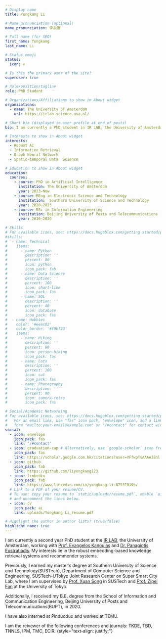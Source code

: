 ```yaml
---
# Display name
title: Yongkang Li

# Name pronunciation (optional)
name_pronunciation: 李永康

# Full name (for SEO)
first_name: Yongkang 
last_name: Li

# Status emoji
status:
  icon: ✊

# Is this the primary user of the site?
superuser: true

# Role/position/tagline
role: PhD Student

# Organizations/Affiliations to show in About widget
organizations:
  - name: The University of Amsterdam 
    url: https://irlab.science.uva.nl/

# Short bio (displayed in user profile at end of posts)
bio: I am currently a PhD student in IR LAB, the University of Amsterdam, working with Prof. Evangelos Kanoulas. Before that, I got my master degree at Southern University of Science and Technology, Department of Computer Science and Engineering, SUSTech-UTokyo Joint Research Center on Super Smart City Lab, where I am supervised by Prof. Xuan Song in SUSTech and Prof. Zipei Fan at the University of Tokyo. What's more, I received a B.E. degree in the School of Information and Communication Engineering, Beijing University of Posts and Telecommunications in 2020.

# Interests to show in About widget
interests:
  - Robust AI
  - Information Retrieval 
  - Graph Neural Network 
  - Spatio-temporal Data  Science

# Education to show in About widget
education:
  courses:
    - course: PhD in Artificial Intelligence
      institution: The University of Amsterdam
      year: 2023~Now
    - course: MEng in Electronic Science and Technology
      institution:  Southern University of Science and Technology
      year: 2020~2023
    - course: BSc in Information Engineering
      institution: Beijing University of Posts and Telecommunications
      year: 2016~2020

# Skills
# For available icons, see: https://docs.hugoblox.com/getting-started/page-builder/#icons
#skills:
#  - name: Technical
#    items:
#      - name: Python
#        description: ''
#        percent: 80
#        icon: python
#        icon_pack: fab
#      - name: Data Science
#        description: ''
#        percent: 100
#        icon: chart-line
#        icon_pack: fas
#      - name: SQL
#        description: ''
#        percent: 40
#        icon: database
#        icon_pack: fas
#  - name: Hobbies
#    color: '#eeac02'
#    color_border: '#f0bf23'
#    items:
#      - name: Hiking
#        description: ''
#        percent: 60
#        icon: person-hiking
#        icon_pack: fas
#      - name: Cats
#        description: ''
#        percent: 100
#        icon: cat
#        icon_pack: fas
#      - name: Photography
#        description: ''
#        percent: 80
#        icon: camera-retro
#        icon_pack: fas

# Social/Academic Networking
# For available icons, see: https://docs.hugoblox.com/getting-started/page-builder/#icons
#   For an email link, use "fas" icon pack, "envelope" icon, and a link in the
#   form "mailto:your-email@example.com" or "/#contact" for contact widget.
social:
  - icon: envelope
    icon_pack: fas
    link: '/#contact'
  - icon: graduation-cap # Alternatively, use `google-scholar` icon from `ai` icon pack
    icon_pack: fas
    link: https://scholar.google.com.hk/citations?user=VFfwpTsAAAAJ&hl
  - icon: github
    icon_pack: fab
    link: https://github.com/liyongkang123
  - icon: linkedin
    icon_pack: fab
    link: https://www.linkedin.com/in/yongkang-li-87537019b/
  # Link to a PDF of your resume/CV.
  # To use: copy your resume to `static/uploads/resume.pdf`, enable `ai` icons in `params.yaml`,
  # and uncomment the lines below.
  - icon: cv
    icon_pack: ai
    link: uploads/Yongkang Li_resume.pdf

# Highlight the author in author lists? (true/false)
highlight_name: true
---
```


I am currently a second year PhD student at the [IR LAB](https://irlab.science.uva.nl/), the University of Amsterdam, working with [Prof. Evangelos Kanoulas](https://staff.fnwi.uva.nl/e.kanoulas/) and [Dr. Panagiotis Eustratiadis](https://scholar.google.com/citations?user=lj5XzYUAAAAJ&hl=en). My interests lie in the robust embedding-based knowledge retrieval systems and recommender systems.

Previously, I earned my master’s degree at Southern University of Science and Technology(SUSTech), Department of Computer Science and Engineering, SUSTech-UTokyo Joint Research Center on Super Smart City Lab, where I am supervised by [Prof. Xuan Song](https://scholar.google.com/citations?user=_qCSLpMAAAAJ&hl=zh-CN) in SUSTech and [Prof. Zipei Fan](https://scholar.google.com/citations?user=OMny2bEAAAAJ&hl=zh-CN) at the University of Tokyo. 

Additionally, I received my B.E. degree from the School of Information and Communication Engineering, Beijing University of Posts and Telecommunications(BUPT), in 2020.

I have also interned at Pinduoduo and worked at TEMU.

I am the reivewer of the following conferences and journals:
TKDE, TBD, TNNLS, IPM, TMC, ECIR.
{style="text-align: justify;"}
